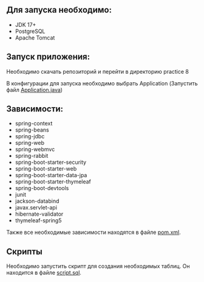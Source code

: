 ## Для запуска необходимо:
- JDK 17+
- PostgreSQL
- Apache Tomcat

## Запуск приложения:
Необходимо скачать репозиторий и перейти в директорию practice 8

В конфигурации для запуска необходимо выбрать Application 
(Запустить файл [Application.java](https://github.com/studsch/PKUC/blob/main/practice8/src/main/java/main/config/Application.java))

## Зависимости:
- spring-context
- spring-beans
- spring-jdbc
- spring-web
- spring-webmvc
- spring-rabbit
- spring-boot-starter-security
- spring-boot-starter-web
- spring-boot-starter-data-jpa
- spring-boot-starter-thymeleaf
- spring-boot-devtools
- junit
- jackson-databind
- javax.servlet-api
- hibernate-validator
- thymeleaf-spring5

Также все необходимые зависимости находятся в файле [pom.xml](https://github.com/studsch/PKUC/blob/main/practice8/pom.xml).

## Скрипты
Необходимо запустить скрипт для создания необходимых таблиц. Он находится в файле [script.sql](https://github.com/studsch/PKUC/blob/main/practice8/script.sql).
